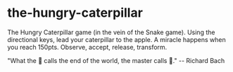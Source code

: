 # the-hungry-caterpillar
The Hungry Caterpillar game (in the vein of the Snake game). Using the directional keys, lead your caterpillar to the apple. A miracle happens when you reach 150pts. Observe, accept, release, transform.

"What the 🐛 calls the end of the world, the master calls 🦋." -- Richard Bach
